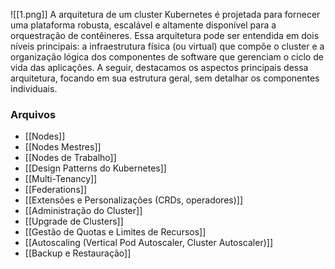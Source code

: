 ![[1.png]]
A arquitetura de um cluster Kubernetes é projetada para fornecer uma plataforma robusta, escalável e altamente disponível para a orquestração de contêineres. Essa arquitetura pode ser entendida em dois níveis principais: a infraestrutura física (ou virtual) que compõe o cluster e a organização lógica dos componentes de software que gerenciam o ciclo de vida das aplicações. A seguir, destacamos os aspectos principais dessa arquitetura, focando em sua estrutura geral, sem detalhar os componentes individuais.
### Arquivos
-  [[Nodes]]
- [[Nodes Mestres]]
- [[Nodes de Trabalho]]
- [[Design Patterns do Kubernetes]]
- [[Multi-Tenancy]]
- [[Federations]]
- [[Extensões e Personalizações (CRDs, operadores)]]
- [[Administração do Cluster]]
- [[Upgrade de Clusters]]
- [[Gestão de Quotas e Limites de Recursos]]
- [[Autoscaling (Vertical Pod Autoscaler, Cluster Autoscaler)]]
- [[Backup e Restauração]]